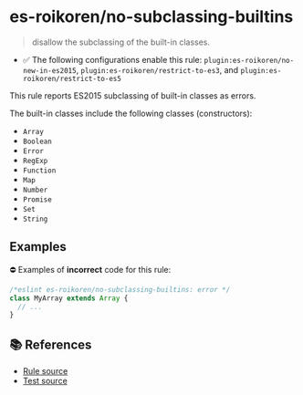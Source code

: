 # es-roikoren/no-subclassing-builtins
> disallow the subclassing of the built-in classes.

- ✅ The following configurations enable this rule: `plugin:es-roikoren/no-new-in-es2015`, `plugin:es-roikoren/restrict-to-es3`, and `plugin:es-roikoren/restrict-to-es5`

This rule reports ES2015 subclassing of built-in classes as errors.

The built-in classes include the following classes (constructors):

- `Array`
- `Boolean`
- `Error`
- `RegExp`
- `Function`
- `Map`
- `Number`
- `Promise`
- `Set`
- `String`

## Examples

⛔ Examples of **incorrect** code for this rule:

```js
/*eslint es-roikoren/no-subclassing-builtins: error */
class MyArray extends Array {
  // ...
}
```

## 📚 References

- [Rule source](https://github.com/roikoren755/eslint-plugin-es/blob/v2.0.4/src/rules/no-subclassing-builtins.ts)
- [Test source](https://github.com/roikoren755/eslint-plugin-es/blob/v2.0.4/tests/src/rules/no-subclassing-builtins.ts)
